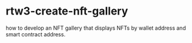 # rtw3-create-nft-gallery
 how to develop an NFT gallery that displays NFTs by wallet address and smart contract address.

